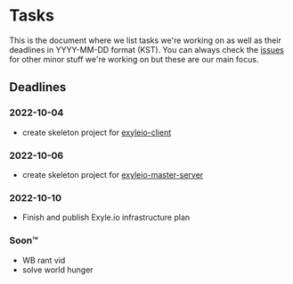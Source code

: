 # Tasks

This is the document where we list tasks we're working on
as well as their deadlines in YYYY-MM-DD format (KST).
You can always check the
[issues](https://github.com/exyleio/exyleio/issues) for
other minor stuff we're working on but these are our main
focus.

## Deadlines

### 2022-10-04

- create skeleton project for [exyleio-client](https://github.com/exyleio/exyleio-client)

### 2022-10-06

- create skeleton project for [exyleio-master-server](https://github.com/exyleio/exyleio-master-server)

### 2022-10-10

- Finish and publish Exyle.io infrastructure plan

### Soon™

- WB rant vid
- solve world hunger
